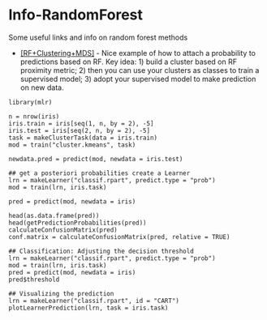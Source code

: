 # Info-RandomForest
Some useful links and info on random forest methods

* [[RF+Clustering+MDS]](https://stats.stackexchange.com/questions/134095/how-to-get-class-probabilities-for-unsupervised-random-forest/183116) - Nice example of how to attach a probability to predictions based on RF. Key idea: 1) build a cluster based on RF proximity metric; 2) then you can use your clusters as classes to train a supervised model; 3) adopt your supervised model to make prediction on new data.
```
library(mlr)

n = nrow(iris)
iris.train = iris[seq(1, n, by = 2), -5]
iris.test = iris[seq(2, n, by = 2), -5]
task = makeClusterTask(data = iris.train)
mod = train("cluster.kmeans", task)

newdata.pred = predict(mod, newdata = iris.test)

## get a posteriori probabilities create a Learner
lrn = makeLearner("classif.rpart", predict.type = "prob")
mod = train(lrn, iris.task)

pred = predict(mod, newdata = iris)

head(as.data.frame(pred))
head(getPredictionProbabilities(pred))
calculateConfusionMatrix(pred)
conf.matrix = calculateConfusionMatrix(pred, relative = TRUE)

## Classification: Adjusting the decision threshold
lrn = makeLearner("classif.rpart", predict.type = "prob")
mod = train(lrn, iris.task)
pred = predict(mod, newdata = iris)
pred$threshold

## Visualizing the prediction
lrn = makeLearner("classif.rpart", id = "CART")
plotLearnerPrediction(lrn, task = iris.task) 
```


